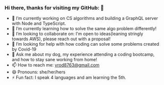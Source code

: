 ### Hi there, thanks for visiting my GitHub: 👋

- 🔭 I’m currently working on CS algorithms and building a GraphQL server with Node and TypeScript. 
- 🌱 I’m currently learning how to solve the same algo problem differently! 
- 👯 I’m looking to collaborate on: I'm open to ideas(leaning stringly towards AWS), please reach out with a proposal!
- 🤔 I’m looking for help with how coding can solve some problems created by Covid-19
- 💬 Ask me about my dog, my experience attending a coding bootcamp, and how to stay sane working from home!
- 📫 How to reach me: vrod8763@gmail.com 
- 😄 Pronouns: she/her/hers
- ⚡ Fun fact: I speak 4 languages and am learning the 5th.
